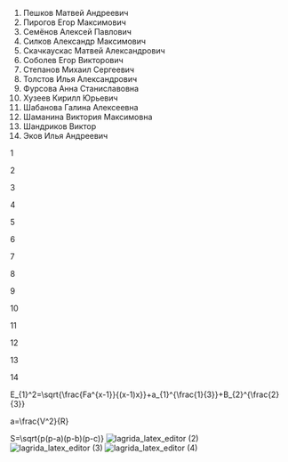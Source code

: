 1. Пешков Матвей Андреевич
2. Пирогов Егор Максимович
3. Семёнов Алексей Павлович
4. Силков Александр Максимович
5. Скачкаускас Матвей Александрович
6. Соболев Егор Викторович
7. Степанов Михаил Сергеевич
8. Толстов Илья Александрович
9. Фурсова Анна Станиславовна
10. Хузеев Кирилл Юрьевич
11. Шабанова Галина Алексеевна
12. Шаманина Виктория Максимовна
13. Шандриков Виктор
14. Эков Илья Андреевич

1



2



3


4



5



6




7




8



9



10



11



12



13



14 

E_{1}^2=\sqrt{\frac{Fa^{x-1}}{(x-1)x}}+a_{1}^{\frac{1}{3}}+B_{2}^{\frac{2}{3}} 

 a=\frac{V^2}{R} 

 S=\sqrt{p(p-a)(p-b)(p-c)} 
![lagrida_latex_editor (2)](https://user-images.githubusercontent.com/114716840/201259071-a6241d21-e25d-4389-ab4e-4e49b038128c.png)
![lagrida_latex_editor (3)](https://user-images.githubusercontent.com/114716840/201259101-5b2da49b-954b-489b-9c18-12f6d3cd23e6.png)
![lagrida_latex_editor (4)](https://user-images.githubusercontent.com/114716840/201259151-ec5b74c6-0cde-4194-a058-be633e50b9eb.png)



